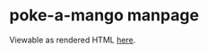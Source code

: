 # poke-a-mango manpage
Viewable as rendered HTML [here](https://cdn.rawgit.com/nabijaczleweli/gen-epub-book/man/gen-epub-book.awk.1.html).
